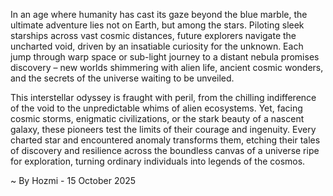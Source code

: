
In an age where humanity has cast its gaze beyond the blue marble, the ultimate adventure lies not on Earth, but among the stars. Piloting sleek starships across vast cosmic distances, future explorers navigate the uncharted void, driven by an insatiable curiosity for the unknown. Each jump through warp space or sub-light journey to a distant nebula promises discovery – new worlds shimmering with alien life, ancient cosmic wonders, and the secrets of the universe waiting to be unveiled.

This interstellar odyssey is fraught with peril, from the chilling indifference of the void to the unpredictable whims of alien ecosystems. Yet, facing cosmic storms, enigmatic civilizations, or the stark beauty of a nascent galaxy, these pioneers test the limits of their courage and ingenuity. Every charted star and encountered anomaly transforms them, etching their tales of discovery and resilience across the boundless canvas of a universe ripe for exploration, turning ordinary individuals into legends of the cosmos.

~ By Hozmi - 15 October 2025
